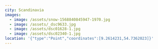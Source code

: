 ```yaml
---
city: Scandinavia
images:
  - image: /assets/snow-1568840845947-1970.jpg
  - image: /assets/_dsc9633.jpg
  - image: /assets/dsc01628-1.jpg
  - image: /assets/dsc02340-1.jpg
location: '{"type":"Point","coordinates":[9.2614231,54.7362023]}'
---
```


